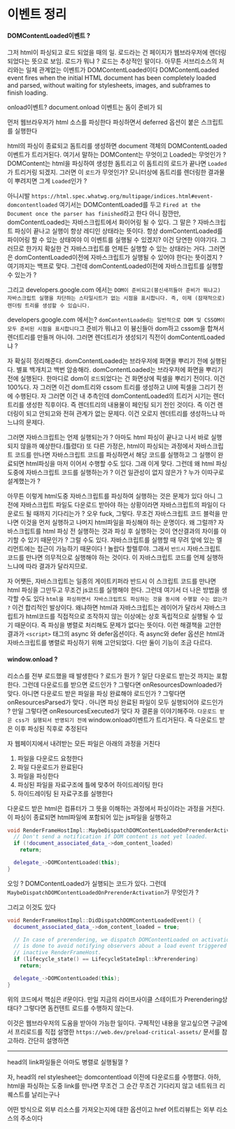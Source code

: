# 이벤트 정리

#### DOMContentLoaded이벤트 ?

그저 html이 파싱되고 로드 되었을 때의 일. 로드라는 건 페이지가 웹브라우저에 렌더링 되었다는 뜻으로 보임.
로드가 뭐냐 ? 로드는 추상적인 말이다.
아무튼 서브리소스의 처리와는 일체 관계없는 이벤트가 DOMContentLoaded이다
DOMContentLoaded event fires when the initial HTML document has been completely loaded and parsed, without waiting for stylesheets, images, and subframes to finish loading.

onload이벤트? document.onload 이벤트는 돔이 준비가 되

먼저 웹브라우저가 html 소스를 파싱한다 파싱하면서 deferred 옵션이 붙은 스크립트를 실행한다

html의 파싱이 종료되고 돔트리를 생성하면 document 객체의 DOMContentLoaded 이벤트가 트리거된다.
여기서 말하는 DOMContent는 무엇이고 Loaded는 무엇인가 ?
DOMContent는 html을 파싱하여 생성한 돔트리고 이 돔트리의 로드가 끝나면 `Loaded`가 트리거링 되겠지. 그러면 이 `로드`가 무엇인가? 모니터상에 돔트리를 렌더링한 결과물이 뿌려지면 그게 `Loaded`인가 ?

아니시발 `https://html.spec.whatwg.org/multipage/indices.html#event-domcontentloaded` 여기서는 DOMContentLoaded를 두고 `Fired at the Document once the parser has finished`라고 한다
아니 잠깐만, domContentLoaded는 자바스크립트에서 화이어링 될 수 있다.
그 말은 ? 자바스크립트 파싱이 끝나고 실행이 항상 레디인 상태라는 뜻이다.
항상 domContentLoaded를 파이어링 할 수 있는 상태여야 이 이벤트를 실행될 수 있겠지? 이건 당연한 이야기다.
그러므로 한가지 확실한 건 자바스크립트를 언제든 실행할 수 있는 상태라는 거다.
그러면은 domContentLoaded이전에 자바스크립트가 실행될 수 있어야 한다는 뜻이겠지 ? 여기까지는 백프로 맞다.
그런데 domContentLoaded이전에 자바스크립트를 실행할 수 있는가 ?

그리고 developers.google.com 에서는
`DOM이 준비되고(븅신새끼들아 준비가 뭐냐고) 자바스크립트 실행을 차단하는 스타일시트가 없는 시점을 표시합니다. 즉, 이제 (잠재적으로) 렌더링 트리를 생성할 수 있습니다.`

developers.google.com 에서는?
`domContentLoaded는 일반적으로 DOM 및 CSSOM이 모두 준비된 시점을 표시합니다`그 준비가 뭐냐고 이 븅신들아
dom하고 cssom을 합쳐서 렌더트리를 만들꺼 아니야. 그러면 렌더트리가 생성되기 직전이 domContentLoaded냐 ?

자 확실히 정리해준다. domContentLoaded는 브라우저에 화면을 뿌리기 전에 실행된다.
별표 백개치고 백번 암송해라. domContentLoaded는 브라우저에 화면을 뿌리기 전에 실행된다. 한마디로 dom이 `로드`되었다는 건 화면상에 픽셀을 뿌리기 전이다. 이건 100%다. 자 그러면 이건 dom트리와 cssom 트리를 생성하고 UI에 픽셀을 그리기 전에 수행된다. 자 그러면 이건 내 추측인데 domContentLoaded의 트리거 시기는 렌더트리를 생성한 직후이다. 즉 렌더트리의 내용물이 페인팅 되기 전인 것이다. 즉 이건 렌더링이 되고 안되고와 전혀 관계가 없는 문제다. 이건 오로지 렌더트리를 생성하느냐 마느냐의 문제다.

그러면 자바스크립트는 언제 실행되는가 ? 아마도 html 파싱이 끝나고 나서 바로 실행되지 않을까 예상한다.(틀렸다)
또 다른 가정은, html이 파싱되는 과정에서 자바스크립트 코드를 만나면 자바스크립트 코드를 파싱하면서 해당 코드를 실행하고 그 실행이 완료되면 html파싱을 마저 이어서 수행할 수도 있다. 그래 이게 맞다. 그런데 왜 html 파싱 도중에 자바스크립트 코드를 실행하는가 ? 이건 일관성이 없지 않은가 ? 누가 이따구로 설계했는가 ?

아무튼 이렇게 html도중 자바스크립트를 파싱하여 실행하는 것은 문제가 있다
아니 그 전에 자바스크립트 파일도 다운로드 받아야 하는 상황이라면 자바스크립트의 파일이 다운로드 될 때까지 기다리는가 ? 오우 fuck, 그렇다. 무조건 자바스크립트 코드 블럭을 만나면 이것을 먼저 실행하고 나머지 html파일을 파싱해야 하는 운명이다. 왜 그럴까? 자바스크립트를 html 파싱 전 실행하는 것과 파싱 후 실행하는 것이 연산결과의 차이를 야기할 수 있기 때문인가 ? 그럴 수도 있다. 자바스크립트를 실행할 때 무려 앞에 있는 엘리먼트에는 접근이 가능하기 때문이다 ! 놀랍다 할렐루야.
그래서 `반드시` 자바스크립트 코드를 만나면 의무적으로 실행해야 하는 것이다. 이 자바스크립트 코드를 언제 실행하느냐에 따라 결과가 달라지므로.

자 어쨋든, 자바스크립트는 일종의 게이트키퍼라 반드시 이 스크립트 코드를 만나면 html 파싱을 그만두고 무조건 js코드를 실행해야 한다. 그런데 여기서 더 나은 방법을 생각할 수도 있다
`html을 파싱하면서 자바스크립트도 파싱하는 것을 동시에 수행할 수는 없는가 ?`
이건 합리적인 발상이다. 왜냐하면 html과 자바스크립트는 레이어가 달라서 자바스크립트가 html코드를 직접적으로 조작하지 않는 이상에는 상호 독립적으로 실행될 수 있기 때문이다. 즉 파싱을 병렬로 처리해도 문제가 없다는 뜻이다. 이런 해결책을 고안한 결과가 `<script>` 태그의 async 와 defer옵션이다. 즉 async와 defer 옵션은 html과 자바스크립트를 병렬로 파싱하기 위해 고안되었다. 다만 둘이 기능이 조금 다르다.

#### window.onload ?

리소스를 전부 로드했을 때 발생한다 ?
로드가 뭔가 ? 일단 다운로드 받는것 까지는 포함한다. 그런데 다운로드를 받으면 로드인가 ? 그렇다면 onResourcesDownloaded가 맞다. 아니면 다운로드 받은 파일을 파싱 완료해야 로드인가 ? 그렇다면 onResourcesParsed가 맞다 . 아니면 파싱 완료된 파일이 모두 실행되어야 로드인가 ? 만일 그렇다면 onResourcesExecuted가 맞다
자 결론을 이야기해주마. `다운로드 받은 css가 실행되서 반영되기 전에` window.onload이벤트가 트리거된다. 즉 다운로드 받은 이후 파싱된 직후로 추정된다

자 웹페이지에서 내려받는 모든 파일은 아래의 과정을 거친다

1. 파일을 다운로드 요청한다
1. 파일 다운로드가 완료된다
1. 파일을 파싱한다
1. 파싱된 파일을 자료구조에 틀에 맞추어 하이드레이팅 한다
1. 하이드레이팅 된 자료구조를 실행한다

다운로드 받은 html은 컴퓨터가 그 뜻을 이해하는 과정에서 파싱이라는 과정을 거친다. 이 파싱이 종료되면 html파일에 포함되어 있는 js파일을 실행하고

```cpp
void RenderFrameHostImpl::MaybeDispatchDOMContentLoadedOnPrerenderActivation() {
  // Don't send a notification if DOM content is not yet loaded.
  if (!document_associated_data_->dom_content_loaded)
    return;

  delegate_->DOMContentLoaded(this);
}
```

오잉 ? DOMContentLoaded가 실행되는 코드가 있다. 그런데 `MaybeDispatchDOMContentLoadedOnPrerenderActivation`가 무엇인가 ?

그리고 이것도 있다

```cpp
void RenderFrameHostImpl::DidDispatchDOMContentLoadedEvent() {
  document_associated_data_->dom_content_loaded = true;

  // In case of prerendering, we dispatch DOMContentLoaded on activation. This
  // is done to avoid notifying observers about a load event triggered from a
  // inactive RenderFrameHost.
  if (lifecycle_state() == LifecycleStateImpl::kPrerendering)
    return;

  delegate_->DOMContentLoaded(this);
}
```

위의 코드에서 핵심은 if문이다. 만일 지금의 라이프사이클 스테이트가 Prerendering상태다? 그렇다면 돔컨텐트 로드를 수행하지 않는다.

이것은 웹브라우저의 도움을 받아야 가능한 일이다. 구체적인 내용을 알고싶으면 구글에서 프리로드를 직접 설명한 `https://web.dev/preload-critical-assets/` 문서를 참고하라. 간단히 설명하면

---

head의 link파일들은 아마도 병렬로 실행될껄 ?

자, head의 rel stylesheet는 domcontentload 이전에 다운로드를 수행했다.
아하, html을 파싱하는 도중 link를 만나면 무조건 그 순간 무조건 기다리지 않고 네트워크 리퀘스트를 날리는구나

어떤 방식으로 외부 리소스를 가져오는지에 대한 옵션이고 href 어트리뷰트는 외부 리소스의 주소이다
